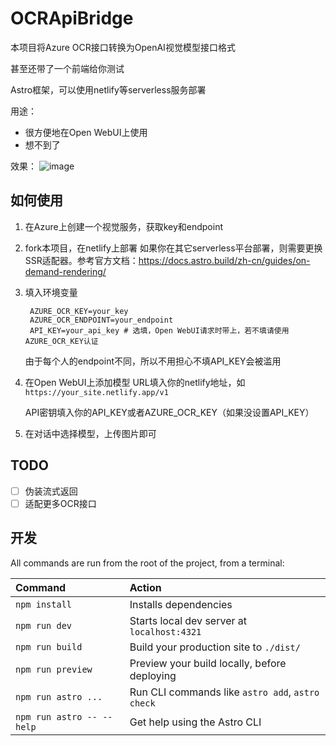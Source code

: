 # OCRApiBridge
本项目将Azure OCR接口转换为OpenAI视觉模型接口格式

甚至还带了一个前端给你测试

Astro框架，可以使用netlify等serverless服务部署

用途：
  - 很方便地在Open WebUI上使用
  - 想不到了

效果：
![image](https://github.com/user-attachments/assets/3150b867-cec8-4387-bcc5-2a6865bbca35)

## 如何使用
1. 在Azure上创建一个视觉服务，获取key和endpoint
2. fork本项目，在netlify上部署
  如果你在其它serverless平台部署，则需要更换SSR适配器。参考官方文档：https://docs.astro.build/zh-cn/guides/on-demand-rendering/
3. 填入环境变量
   ```
    AZURE_OCR_KEY=your_key
    AZURE_OCR_ENDPOINT=your_endpoint
    API_KEY=your_api_key # 选填，Open WebUI请求时带上，若不填请使用AZURE_OCR_KEY认证
   ```
   由于每个人的endpoint不同，所以不用担心不填API_KEY会被滥用
4. 在Open WebUI上添加模型
   URL填入你的netlify地址，如`https://your_site.netlify.app/v1`

   API密钥填入你的API_KEY或者AZURE_OCR_KEY（如果没设置API_KEY）

5. 在对话中选择模型，上传图片即可

## TODO
- [ ] 伪装流式返回
- [ ] 适配更多OCR接口
## 开发

All commands are run from the root of the project, from a terminal:

| Command                   | Action                                           |
| :------------------------ | :----------------------------------------------- |
| `npm install`             | Installs dependencies                            |
| `npm run dev`             | Starts local dev server at `localhost:4321`      |
| `npm run build`           | Build your production site to `./dist/`          |
| `npm run preview`         | Preview your build locally, before deploying     |
| `npm run astro ...`       | Run CLI commands like `astro add`, `astro check` |
| `npm run astro -- --help` | Get help using the Astro CLI                     |
